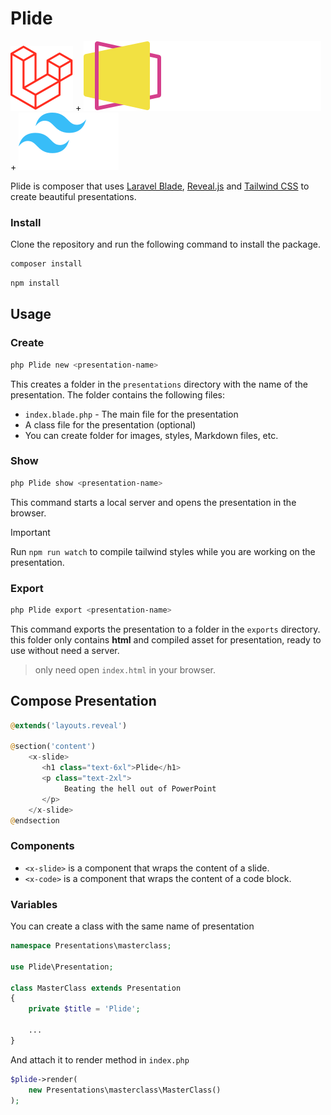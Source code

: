 # Plide

![Laravel](.brands/laravel.svg) +
![Reveal](.brands/reveal-white-text.svg) +
![Tailwind](.brands/tailwindcss.svg) 

Plide is composer that uses  [Laravel Blade](https://laravel.com/docs/10.x/blade#main-content), [Reveal.js](https://revealjs.com/) and [Tailwind CSS](https://tailwindcss.com/docs) to create beautiful presentations.

### Install

Clone the repository and run the following command to install the package.

```bash
composer install
```

```bash
npm install
```

## Usage

### Create
```bash
php Plide new <presentation-name>
```
This creates a folder in the `presentations` directory with the name of the presentation.
The folder contains the following files:

- `index.blade.php` - The main file for the presentation
-  A class file for the presentation (optional)
-  You can create folder for images, styles, Markdown files, etc.

### Show 
```bash
php Plide show <presentation-name>
```
This command starts a local server and opens the presentation in the browser.

> [!IMPORTANT]
> Run `npm run watch` to compile tailwind styles while you are working on the presentation.

### Export
```bash
php Plide export <presentation-name>
```

This command exports the presentation to a folder in the `exports` directory. 
this folder only contains **html** and compiled asset for presentation, ready to use
without need a server.

>only need open `index.html` in your browser.   

## Compose Presentation

```php
@extends('layouts.reveal')

@section('content')
    <x-slide>
       <h1 class="text-6xl">Plide</h1>
       <p class="text-2xl">
            Beating the hell out of PowerPoint
       </p>
    </x-slide>
@endsection
```

### Components
- `<x-slide>` is a component that wraps the content of a slide.
- `<x-code>` is a component that wraps the content of a code block.

### Variables

You can create a class with the same name of presentation

```php
namespace Presentations\masterclass;

use Plide\Presentation;

class MasterClass extends Presentation
{
    private $title = 'Plide';
    
    ... 
}
```

And attach it to render method in `index.php`

```php
$plide->render(
    new Presentations\masterclass\MasterClass()
);
```





